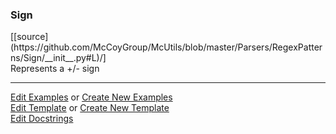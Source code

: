 ### <a id="McUtils.Parsers.RegexPatterns.Sign">Sign</a> 
<div class="docs-source-link" markdown="1">
[[source](https://github.com/McCoyGroup/McUtils/blob/master/Parsers/RegexPatterns/Sign/__init__.py#L)/]
</div>
Represents a +/- sign



___

[Edit Examples](https://github.com/McCoyGroup/McUtils/edit/master/ci/examples/McUtils/Parsers/RegexPatterns/Sign.md) or 
[Create New Examples](https://github.com/McCoyGroup/McUtils/new/master/?filename=ci/examples/McUtils/Parsers/RegexPatterns/Sign.md) <br/>
[Edit Template](https://github.com/McCoyGroup/McUtils/edit/master/ci/docs/McUtils/Parsers/RegexPatterns/Sign.md) or 
[Create New Template](https://github.com/McCoyGroup/McUtils/new/master/?filename=ci/docs/templates/McUtils/Parsers/RegexPatterns/Sign.md) <br/>
[Edit Docstrings](https://github.com/McCoyGroup/McUtils/edit/master/Parsers/RegexPatterns/Sign/__init__.py#L?message=Update%20Docs)

